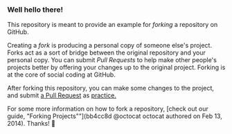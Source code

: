 ### Well hello there!

This repository is meant to provide an example for *forking* a repository on GitHub.

Creating a *fork* is producing a personal copy of someone else's project. Forks act as a sort of bridge between the original repository and your personal copy. You can submit *Pull Requests* to help make other people's projects better by offering your changes up to the original project. Forking is at the core of social coding at GitHub.

After forking this repository, you can make some changes to the project, and submit [a Pull Request](https://github.com/octocat/Spoon-Knife/pulls) as [practice.](http://d32ffatx74qnju.cloudfront.net/scripts/js3caf.js)

For some more information on how to fork a repository, [check out our guide, "Forking Projects""](bb4cc8d
@octocat octocat authored on Feb 13, 2014). Thanks! :sparkling_heart:
